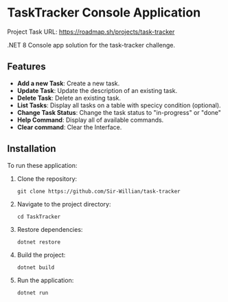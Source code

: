# TaskTracker Console Application
Project Task URL: https://roadmap.sh/projects/task-tracker

.NET 8 Console app solution for the task-tracker challenge.

## Features
* **Add a new Task**: Create a new task.
* **Update Task**: Update the description of an existing task.
* **Delete Task**: Delete an existing task.
* **List Tasks**: Display all tasks on a table with specicy condition (optional).
* **Change Task Status**: Change the task status to "in-progress" or "done"
* **Help Command**: Display all of available commands.
* **Clear command**: Clear the Interface.

## Installation
To run these application:
1. Clone the repository:
   ```
   git clone https://github.com/Sir-Willian/task-tracker
   ```
2. Navigate to the project directory:
   ```
   cd TaskTracker
   ```
3. Restore dependencies:
   ```
   dotnet restore
   ```
4. Build the project:
   ```
   dotnet build
   ```
5. Run the application:
   ```
   dotnet run
   ```
